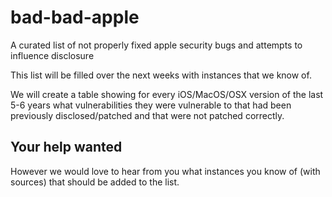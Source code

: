 # bad-bad-apple
A curated list of not properly fixed apple security bugs and attempts to influence disclosure






This list will be filled over the next weeks with instances that we know of.

We will create a table showing for every iOS/MacOS/OSX version of the last 5-6 years what vulnerabilities they were vulnerable to that had been previously disclosed/patched and that were not patched correctly.

Your help wanted
----------------

However we would love to hear from you what instances you know of (with sources) that should be added to the list.
